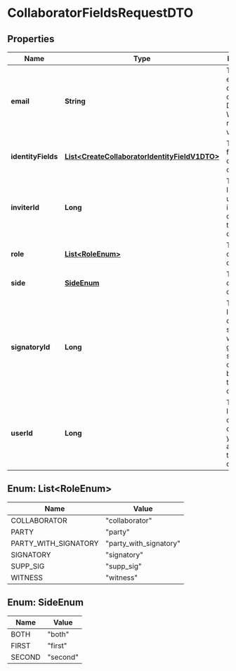 # CollaboratorFieldsRequestDTO

## Properties
Name | Type | Description | Notes
------------ | ------------- | ------------- | -------------
**email** | **String** | The unique email of the contract collaborator. Deprecated: Will be removed in v2.0.0 |  [optional]
**identityFields** | [**List&lt;CreateCollaboratorIdentityFieldV1DTO&gt;**](CreateCollaboratorIdentityFieldV1DTO.md) | The identity fields of the contract collaborator. | 
**inviterId** | **Long** | The unique Id of the user who is inviting the collaborator to the contract. | 
**role** | [**List&lt;RoleEnum&gt;**](#List&lt;RoleEnum&gt;) | The role of contract collaborator. | 
**side** | [**SideEnum**](#SideEnum) | The side of contract collaborator. | 
**signatoryId** | **Long** | The unique Id of the contract signatory who is going to sign the contract on behalf of the party / company. |  [optional]
**userId** | **Long** | The unique Id of the contract collaborator you are adding to the contract. | 

<a name="List<RoleEnum>"></a>
## Enum: List&lt;RoleEnum&gt;
Name | Value
---- | -----
COLLABORATOR | &quot;collaborator&quot;
PARTY | &quot;party&quot;
PARTY_WITH_SIGNATORY | &quot;party_with_signatory&quot;
SIGNATORY | &quot;signatory&quot;
SUPP_SIG | &quot;supp_sig&quot;
WITNESS | &quot;witness&quot;

<a name="SideEnum"></a>
## Enum: SideEnum
Name | Value
---- | -----
BOTH | &quot;both&quot;
FIRST | &quot;first&quot;
SECOND | &quot;second&quot;
